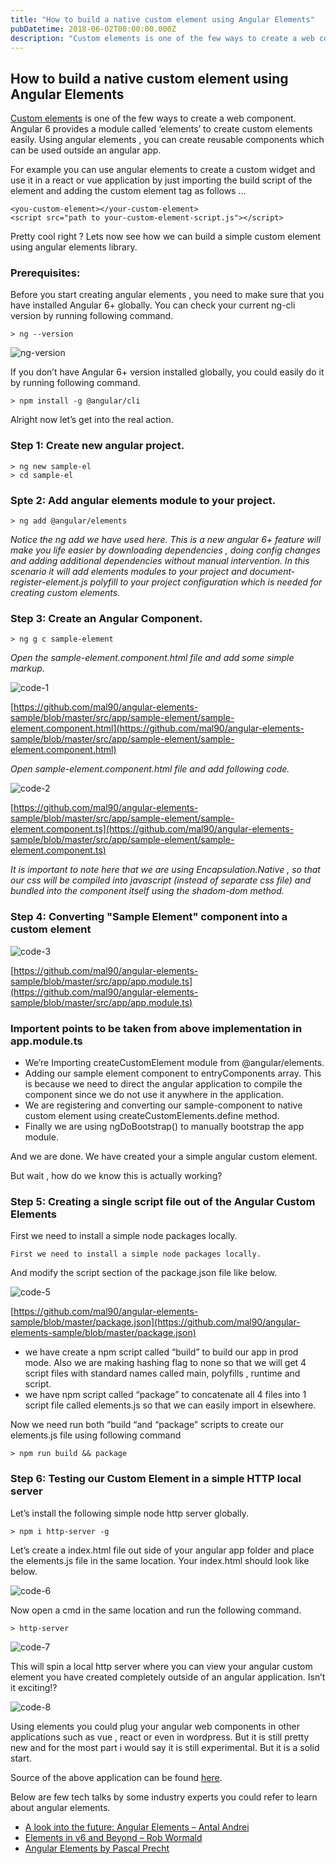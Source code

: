 ```yaml
---
title: "How to build a native custom element using Angular Elements"
pubDatetime: 2018-06-02T00:00:00.000Z
description: "Custom elements is one of the few ways to create a web component."
---
```


## How to build a native custom element using Angular Elements

[Custom elements](https://developer.mozilla.org/en-US/docs/Web/Web_Components/Using_custom_elements) is one of the few ways to create a web component. Angular 6 provides a module called ‘elements’ to create custom elements easily. Using angular elements , you can create reusable components which can be used outside an angular app.

For example you can use angular elements to create a custom widget and use it in a react or vue application by just importing the build script of the element and adding the custom element tag as follows …

```
<you-custom-element></your-custom-element>
<script src="path to your-custom-element-script.js"></script>
```

Pretty cool right ? Lets now see how we can build a simple custom element using angular elements library.

### Prerequisites:
Before you start creating angular elements , you need to make sure that you have installed Angular 6+ globally. You can check your current ng-cli version by running following command.

`> ng --version`

![ng-version](https://lazydevguy.files.wordpress.com/2018/06/ng-version.png)

If you don’t have Angular 6+ version installed globally, you could easily do it by running following command.

`> npm install -g @angular/cli`

Alright now let’s get into the real action.

### Step 1: Create new angular project.

```
> ng new sample-el
> cd sample-el
```

### Spte 2: Add angular elements module to your project.

```
> ng add @angular/elements
```

*Notice the ng add we have used here. This is a new angular 6+ feature will make you life easier by downloading dependencies , doing config changes and adding additional dependencies without manual intervention. In this scenario it will add elements modules to your project and document-register-element.js polyfill to your project configuration which is needed for creating custom elements.*

### Step 3: Create an Angular Component.

```
> ng g c sample-element
```

*Open the sample-element.component.html file and add some simple markup.*

![code-1](https://lazydevguy.files.wordpress.com/2018/06/html.png)

[https://github.com/mal90/angular-elements-sample/blob/master/src/app/sample-element/sample-element.component.html](https://github.com/mal90/angular-elements-sample/blob/master/src/app/sample-element/sample-element.component.html)

*Open sample-element.component.html file and add following code.*

![code-2](https://lazydevguy.files.wordpress.com/2018/06/ts1.png)

[https://github.com/mal90/angular-elements-sample/blob/master/src/app/sample-element/sample-element.component.ts](https://github.com/mal90/angular-elements-sample/blob/master/src/app/sample-element/sample-element.component.ts)

*It is important to note here that we are using Encapsulation.Native , so that our css will be compiled into javascript (instead of separate css file) and bundled into the component itself using the shadom-dom method.*

### Step 4: Converting "Sample Element" component into a custom element

![code-3](https://lazydevguy.files.wordpress.com/2018/06/module-ts.png)

[https://github.com/mal90/angular-elements-sample/blob/master/src/app/app.module.ts](https://github.com/mal90/angular-elements-sample/blob/master/src/app/app.module.ts)

### Importent points to be taken from above implementation in app.module.ts

- We’re Importing createCustomElement module from @angular/elements.
- Adding our sample element component to entryComponents array. This is because we need to direct the angular application to compile the component since we do not use it anywhere in the application.
- We are registering and converting our sample-component to native custom element using createCustomElements.define method.
- Finally we are using ngDoBootstrap() to manually bootstrap the app module.


And we are done. We have created your a simple angular custom element.

But wait , how do we know this is actually working?

### Step 5: Creating a single script file out of the Angular Custom Elements

First we need to install a simple node packages locally.

```
First we need to install a simple node packages locally.

```

And modify the script section of the package.json file like below.

![code-5](https://lazydevguy.files.wordpress.com/2018/06/package.png)

[https://github.com/mal90/angular-elements-sample/blob/master/package.json](https://github.com/mal90/angular-elements-sample/blob/master/package.json)

- we have create a npm script called “build” to build our app in prod mode. Also we are making hashing flag to none so that we will get 4 script files with standard names called main, polyfills , runtime and script.
- we have npm script called “package” to concatenate all 4 files into 1 script file called elements.js so that we can easily import in elsewhere.

Now we need run both “build “and “package” scripts to create our elements.js file using following command

```
> npm run build && package
```

### Step 6: Testing our Custom Element in a simple HTTP local server

Let’s install the following simple node http server globally.

```
> npm i http-server -g
```

Let’s create a index.html file out side of your angular app folder and place the elements.js file in the same location. Your index.html should look like below.

![code-6](https://lazydevguy.files.wordpress.com/2018/06/index.png)

Now open a cmd in the same location and run the following command.

```
> http-server
```

![code-7](https://lazydevguy.files.wordpress.com/2018/06/http-server.png)

This will spin a local http server where you can view your angular custom element you have created completely outside of an angular application. Isn’t it exciting!?

![code-8](https://lazydevguy.files.wordpress.com/2018/06/indexhtml1.png)

Using elements you could plug your angular web components in other applications such as vue , react or even in wordpress. But it is still pretty new and for the most part i would say it is still experimental. But it is a solid start.

Source of the above application can be found [here](https://github.com/mal90/angular-elements-sample).

Below are few tech talks by some industry experts you could refer to learn about angular elements.

- [A look into the future: Angular Elements – Antal Andrei](https://www.youtube.com/watch?v=-pS8M_RBf84)
- [Elements in v6 and Beyond – Rob Wormald](https://www.youtube.com/watch?v=Z1gLFPLVJjY)
- [Angular Elements by Pascal Precht](https://lazydevguy.wordpress.com/2018/01/18/angular-module-import-issue-error-cant-resolve-angular-core-src/)
